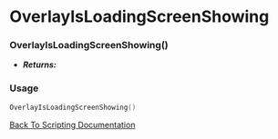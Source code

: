 # OverlayIsLoadingScreenShowing

### OverlayIsLoadingScreenShowing()
- ***Returns:*** 

### Usage

```Lua
OverlayIsLoadingScreenShowing()
```


[Back To Scripting Documentation](../README.md)
